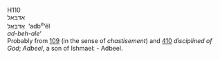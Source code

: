 <body>
  <p>H110<br>  אדבּאל  <br> אַדבְּאֵל  ‎  ‘adb<sup>e</sup>‘êl  <br><i>ad-beh-ale‘ </i><br>Probably from <a href="h0109.htm">109</a> (in the sense of <i>chastisement</i>) and <a href="h0410.htm">410</a>  <i>disciplined</i> <i>of</i> <i>God</i>; <i>Adbeel</i>, a son of Ishmael: - Adbeel.<br></p>
 </body>